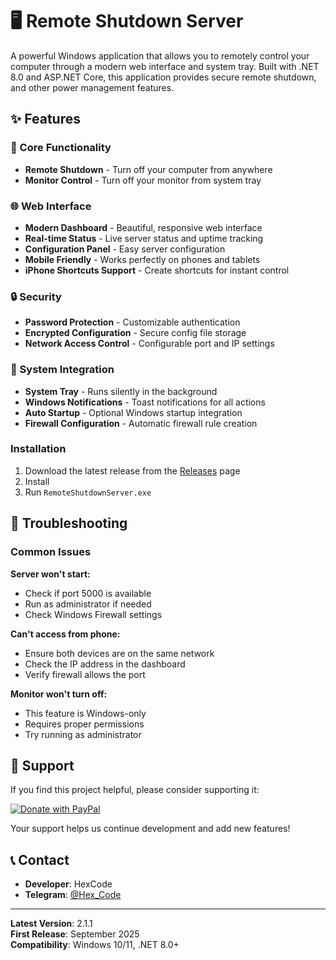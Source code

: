 # 🖥️ Remote Shutdown Server

A powerful Windows application that allows you to remotely control your computer through a modern web interface and system tray. Built with .NET 8.0 and ASP.NET Core, this application provides secure remote shutdown, and other power management features.

## ✨ Features

### 🚀 Core Functionality
- **Remote Shutdown** - Turn off your computer from anywhere
- **Monitor Control** - Turn off your monitor from system tray

### 🌐 Web Interface
- **Modern Dashboard** - Beautiful, responsive web interface
- **Real-time Status** - Live server status and uptime tracking
- **Configuration Panel** - Easy server configuration
- **Mobile Friendly** - Works perfectly on phones and tablets
- **iPhone Shortcuts Support** - Create shortcuts for instant control

### 🔒 Security
- **Password Protection** - Customizable authentication
- **Encrypted Configuration** - Secure config file storage
- **Network Access Control** - Configurable port and IP settings

### 🎯 System Integration
- **System Tray** - Runs silently in the background
- **Windows Notifications** - Toast notifications for all actions
- **Auto Startup** - Optional Windows startup integration
- **Firewall Configuration** - Automatic firewall rule creation

### Installation
1. Download the latest release from the [Releases](https://github.com/HexCode25/RemoteShutdownServer/releases/download/v2.1.1/RemoteShutdownServer-Setup.exe) page
2. Install
3. Run `RemoteShutdownServer.exe`

## 🐛 Troubleshooting

### Common Issues

**Server won't start:**
- Check if port 5000 is available
- Run as administrator if needed
- Check Windows Firewall settings

**Can't access from phone:**
- Ensure both devices are on the same network
- Check the IP address in the dashboard
- Verify firewall allows the port

**Monitor won't turn off:**
- This feature is Windows-only
- Requires proper permissions
- Try running as administrator

## 💝 Support

If you find this project helpful, please consider supporting it:

[![Donate with PayPal](https://img.shields.io/badge/Donate-PayPal-blue.svg?logo=paypal)](https://www.paypal.com/donate/?hosted_button_id=ADFQW7RUSFFQY)

Your support helps us continue development and add new features!

## 📞 Contact

- **Developer**: HexCode
- **Telegram**: [@Hex_Code](https://t.me/Hex_Code)


---

**Latest Version**: 2.1.1  
**First Release**: September 2025  
**Compatibility**: Windows 10/11, .NET 8.0+
